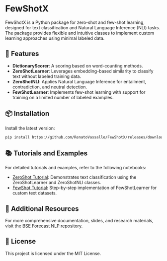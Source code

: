 # FewShotX

FewShotX is a Python package for zero-shot and few-shot learning, designed for text classification and Natural Language Inference (NLI) tasks. The package provides flexible and intuitive classes to implement custom learning approaches using minimal labeled data.

## 🚀 Features

* **DictionaryScorer**: A scoring based on word-counting methods.
* **ZeroShotLearner**: Leverages embedding-based similarity to classify text without labeled training data.
* **ZeroShotNLI**: Applies Natural Language Inference for entailment, contradiction, and neutral detection.
* **FewShotLearner**: Implements few-shot learning with support for training on a limited number of labeled examples.

## 📦 Installation

Install the latest version:

```bash
pip install https://github.com/RenatoVassallo/FewShotX/releases/download/0.1.2/fewshotx-0.1.2-py3-none-any.whl
```

## 📚 Tutorials and Examples

For detailed tutorials and examples, refer to the following notebooks:

* [ZeroShot Tutorial](./tutorials/ZeroShot_Tutorial.ipynb): Demonstrates text classification using the ZeroShotLearner and ZeroShotNLI classes.
* [FewShot Tutorial](./tutorials/FewShot_Tutorial.ipynb): Step-by-step implementation of FewShotLearner for custom text datasets.

## 📖 Additional Resources

For more comprehensive documentation, slides, and research materials, visit the [BSE Forecast NLP repository](https://github.com/RenatoVassallo/BSE-ForecastNLP).

## 📝 License

This project is licensed under the MIT License.


